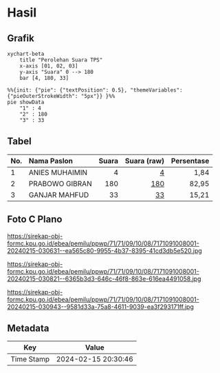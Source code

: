 # Hasil

## Grafik

```mermaid
xychart-beta
    title "Perolehan Suara TPS"
    x-axis [01, 02, 03]
    y-axis "Suara" 0 --> 180
    bar [4, 180, 33]
```

```mermaid
%%{init: {"pie": {"textPosition": 0.5}, "themeVariables": {"pieOuterStrokeWidth": "5px"}} }%%
pie showData
    "1" : 4
    "2" : 180
    "3" : 33
```

## Tabel

| No. | Nama Paslon    | Suara | Suara (raw) | Persentase |
|:--- |:-------------- | -----:| -----------:| ----------:|
| 1   | ANIES MUHAIMIN | 4     | [4][p-1]    | 1,84       |
| 2   | PRABOWO GIBRAN | 180   | [180][p-2]  | 82,95      |
| 3   | GANJAR MAHFUD  | 33    | [33][p-3]   | 15,21      |


[p-1]: https://github.com/gigit-pemilu/pemilu-2024-71-sulawesi-utara/blob/main/pilpres/hitung-suara/sub/71-sulawesi-utara/sub/71-kota-manado/sub/09-malalayang/sub/1008-winangun-satu/sub/001-tps/sub/paslon-1.txt
[p-2]: https://github.com/gigit-pemilu/pemilu-2024-71-sulawesi-utara/blob/main/pilpres/hitung-suara/sub/71-sulawesi-utara/sub/71-kota-manado/sub/09-malalayang/sub/1008-winangun-satu/sub/001-tps/sub/paslon-2.txt
[p-3]: https://github.com/gigit-pemilu/pemilu-2024-71-sulawesi-utara/blob/main/pilpres/hitung-suara/sub/71-sulawesi-utara/sub/71-kota-manado/sub/09-malalayang/sub/1008-winangun-satu/sub/001-tps/sub/paslon-3.txt

## Foto C Plano

https://sirekap-obj-formc.kpu.go.id/ebea/pemilu/ppwp/71/71/09/10/08/7171091008001-20240215-030631--ea565c80-9955-4b37-8395-41cd3db5e520.jpg

https://sirekap-obj-formc.kpu.go.id/ebea/pemilu/ppwp/71/71/09/10/08/7171091008001-20240215-030821--6365b3d3-646c-46f8-863e-616ea4491058.jpg

https://sirekap-obj-formc.kpu.go.id/ebea/pemilu/ppwp/71/71/09/10/08/7171091008001-20240215-030943--9581d33a-75a8-4611-9039-ea3f293171ff.jpg


## Metadata

| Key        | Value               |
| ---------- | ------------------- |
| Time Stamp | 2024-02-15 20:30:46 |



